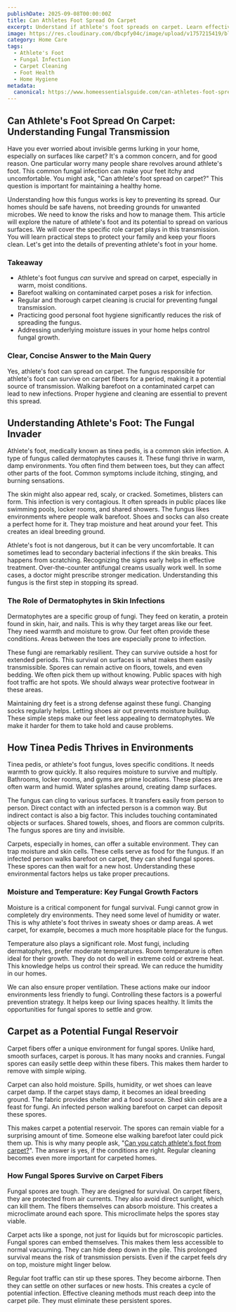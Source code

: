 ```yaml
---
publishDate: 2025-09-08T00:00:00Z
title: Can Athletes Foot Spread On Carpet
excerpt: Understand if athlete's foot spreads on carpet. Learn effective prevention and cleaning tips to protect your home from fungal infections.
image: https://res.cloudinary.com/dbcpfy04c/image/upload/v1757215419/blog_image_1757215419_undupu.webp
category: Home Care
tags:
  - Athlete's Foot
  - Fungal Infection
  - Carpet Cleaning
  - Foot Health
  - Home Hygiene
metadata:
  canonical: https://www.homeessentialsguide.com/can-athletes-foot-spread-on-carpet
---
```


## Can Athlete's Foot Spread On Carpet: Understanding Fungal Transmission

Have you ever worried about invisible germs lurking in your home, especially on surfaces like carpet? It's a common concern, and for good reason. One particular worry many people share revolves around athlete's foot. This common fungal infection can make your feet itchy and uncomfortable. You might ask, "Can athlete's foot spread on carpet?" This question is important for maintaining a healthy home.

Understanding how this fungus works is key to preventing its spread. Our homes should be safe havens, not breeding grounds for unwanted microbes. We need to know the risks and how to manage them. This article will explore the nature of athlete's foot and its potential to spread on various surfaces. We will cover the specific role carpet plays in this transmission. You will learn practical steps to protect your family and keep your floors clean. Let's get into the details of preventing athlete's foot in your home.

### Takeaway

*   Athlete's foot fungus *can* survive and spread on carpet, especially in warm, moist conditions.
*   Barefoot walking on contaminated carpet poses a risk for infection.
*   Regular and thorough carpet cleaning is crucial for preventing fungal transmission.
*   Practicing good personal foot hygiene significantly reduces the risk of spreading the fungus.
*   Addressing underlying moisture issues in your home helps control fungal growth.

### Clear, Concise Answer to the Main Query

Yes, athlete's foot can spread on carpet. The fungus responsible for athlete's foot can survive on carpet fibers for a period, making it a potential source of transmission. Walking barefoot on a contaminated carpet can lead to new infections. Proper hygiene and cleaning are essential to prevent this spread.

## Understanding Athlete's Foot: The Fungal Invader

Athlete's foot, medically known as tinea pedis, is a common skin infection. A type of fungus called dermatophytes causes it. These fungi thrive in warm, damp environments. You often find them between toes, but they can affect other parts of the foot. Common symptoms include itching, stinging, and burning sensations.

The skin might also appear red, scaly, or cracked. Sometimes, blisters can form. This infection is very contagious. It often spreads in public places like swimming pools, locker rooms, and shared showers. The fungus likes environments where people walk barefoot. Shoes and socks can also create a perfect home for it. They trap moisture and heat around your feet. This creates an ideal breeding ground.

Athlete's foot is not dangerous, but it can be very uncomfortable. It can sometimes lead to secondary bacterial infections if the skin breaks. This happens from scratching. Recognizing the signs early helps in effective treatment. Over-the-counter antifungal creams usually work well. In some cases, a doctor might prescribe stronger medication. Understanding this fungus is the first step in stopping its spread.

### The Role of Dermatophytes in Skin Infections

Dermatophytes are a specific group of fungi. They feed on keratin, a protein found in skin, hair, and nails. This is why they target areas like our feet. They need warmth and moisture to grow. Our feet often provide these conditions. Areas between the toes are especially prone to infection.

These fungi are remarkably resilient. They can survive outside a host for extended periods. This survival on surfaces is what makes them easily transmissible. Spores can remain active on floors, towels, and even bedding. We often pick them up without knowing. Public spaces with high foot traffic are hot spots. We should always wear protective footwear in these areas.

Maintaining dry feet is a strong defense against these fungi. Changing socks regularly helps. Letting shoes air out prevents moisture buildup. These simple steps make our feet less appealing to dermatophytes. We make it harder for them to take hold and cause problems.

## How Tinea Pedis Thrives in Environments

Tinea pedis, or athlete's foot fungus, loves specific conditions. It needs warmth to grow quickly. It also requires moisture to survive and multiply. Bathrooms, locker rooms, and gyms are prime locations. These places are often warm and humid. Water splashes around, creating damp surfaces.

The fungus can cling to various surfaces. It transfers easily from person to person. Direct contact with an infected person is a common way. But indirect contact is also a big factor. This includes touching contaminated objects or surfaces. Shared towels, shoes, and floors are common culprits. The fungus spores are tiny and invisible.

Carpets, especially in homes, can offer a suitable environment. They can trap moisture and skin cells. These cells serve as food for the fungus. If an infected person walks barefoot on carpet, they can shed fungal spores. These spores can then wait for a new host. Understanding these environmental factors helps us take proper precautions.

### Moisture and Temperature: Key Fungal Growth Factors

Moisture is a critical component for fungal survival. Fungi cannot grow in completely dry environments. They need some level of humidity or water. This is why athlete's foot thrives in sweaty shoes or damp areas. A wet carpet, for example, becomes a much more hospitable place for the fungus.

Temperature also plays a significant role. Most fungi, including dermatophytes, prefer moderate temperatures. Room temperature is often ideal for their growth. They do not do well in extreme cold or extreme heat. This knowledge helps us control their spread. We can reduce the humidity in our homes.

We can also ensure proper ventilation. These actions make our indoor environments less friendly to fungi. Controlling these factors is a powerful prevention strategy. It helps keep our living spaces healthy. It limits the opportunities for fungal spores to settle and grow.

## Carpet as a Potential Fungal Reservoir

Carpet fibers offer a unique environment for fungal spores. Unlike hard, smooth surfaces, carpet is porous. It has many nooks and crannies. Fungal spores can easily settle deep within these fibers. This makes them harder to remove with simple wiping.

Carpet can also hold moisture. Spills, humidity, or wet shoes can leave carpet damp. If the carpet stays damp, it becomes an ideal breeding ground. The fabric provides shelter and a food source. Shed skin cells are a feast for fungi. An infected person walking barefoot on carpet can deposit these spores.

This makes carpet a potential reservoir. The spores can remain viable for a surprising amount of time. Someone else walking barefoot later could pick them up. This is why many people ask, "[Can you catch athlete's foot from carpet?](https://homeessentialsguide.com/can-you-catch-athletes-foot-from-carpet)". The answer is yes, if the conditions are right. Regular cleaning becomes even more important for carpeted homes.

### How Fungal Spores Survive on Carpet Fibers

Fungal spores are tough. They are designed for survival. On carpet fibers, they are protected from air currents. They also avoid direct sunlight, which can kill them. The fibers themselves can absorb moisture. This creates a microclimate around each spore. This microclimate helps the spores stay viable.

Carpet acts like a sponge, not just for liquids but for microscopic particles. Fungal spores can embed themselves. This makes them less accessible to normal vacuuming. They can hide deep down in the pile. This prolonged survival means the risk of transmission persists. Even if the carpet feels dry on top, moisture might linger below.

Regular foot traffic can stir up these spores. They become airborne. Then they can settle on other surfaces or new hosts. This creates a cycle of potential infection. Effective cleaning methods must reach deep into the carpet pile. They must eliminate these persistent spores.

##